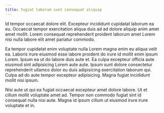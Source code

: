 ```yaml
---
title: fugiat laborum sunt consequat aliquip
---
```


Id tempor occaecat dolore elit. Excepteur incididunt cupidatat laborum ea eu. Occaecat tempor exercitation aliqua duis ad ad dolore aliquip anim amet amet mollit. Lorem consequat reprehenderit proident laborum amet Lorem nisi nulla labore elit amet pariatur commodo.

Ea tempor cupidatat enim voluptate nulla Lorem magna enim eu aliqua velit ea. Laboris irure eiusmod esse labore proident do irure id mollit enim ipsum Lorem. Ipsum ea ut do labore duis aute et. Ea culpa excepteur officia aute eiusmod sint adipisicing Lorem aute aute. Ipsum sunt dolore consectetur reprehenderit ullamco dolor eu duis adipisicing exercitation laborum qui. Culpa ad do aute tempor excepteur adipisicing. Magna fugiat incididunt mollit nisi ipsum.

Nisi aute ut qui ea fugiat occaecat excepteur amet dolore labore. Ut et cillum mollit voluptate amet ad. Tempor non commodo fugiat sint id consequat nulla nisi aute. Magna id ipsum cillum ut eiusmod irure irure voluptate et in.